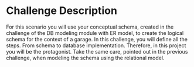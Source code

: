 # Challenge Description

For this scenario you will use your conceptual schema, created in the challenge of the DB modeling module with ER model, to create the logical schema for the context of a garage. In this challenge, you will define all the steps. From schema to database implementation. Therefore, in this project you will be the protagonist. Take the same care, pointed out in the previous challenge, when modeling the schema using the relational model.
